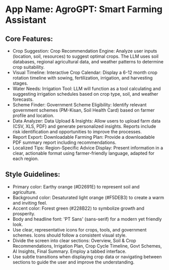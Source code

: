 # **App Name**: AgroGPT: Smart Farming Assistant

## Core Features:

- Crop Suggestion: Crop Recommendation Engine: Analyze user inputs (location, soil, resources) to suggest optimal crops. The LLM uses soil databases, regional agricultural data, and weather patterns to determine crop suitability.
- Visual Timeline: Interactive Crop Calendar: Display a 6-12 month crop rotation timeline with sowing, fertilization, irrigation, and harvesting stages.
- Water Needs: Irrigation Tool:  LLM will function as a tool calculating and suggesting irrigation schedules based on crop type, soil, and weather forecasts.
- Scheme Finder: Government Scheme Eligibility: Identify relevant government schemes (PM-Kisan, Soil Health Card) based on farmer profile and location.
- Data Analyzer: Data Upload & Insights: Allow users to upload farm data (CSV, XLS, PDF) and generate personalized insights. Reports include risk identification and opportunities to improve the processes. 
- Report Export: Downloadable Farming Plan: Provide a downloadable PDF summary report including recommendations.
- Localized Tips: Region-Specific Advice Display: Present information in a clear, actionable format using farmer-friendly language, adapted for each region.

## Style Guidelines:

- Primary color: Earthy orange (#D2691E) to represent soil and agriculture.
- Background color: Desaturated light orange (#F5DEB3) to create a warm and inviting feel.
- Accent color: Forest green (#228B22) to symbolize growth and prosperity. 
- Body and headline font: 'PT Sans' (sans-serif) for a modern yet friendly look. 
- Use clear, representative icons for crops, tools, and government schemes. Icons should follow a consistent visual style.
- Divide the screen into clear sections: Overview, Soil & Crop Recommendations, Irrigation Plan, Crop Cycle Timeline, Govt Schemes, AI Insights, Final Summary. Employ a tabbed interface.
- Use subtle transitions when displaying crop data or navigating between sections to guide the user and improve the understanding.